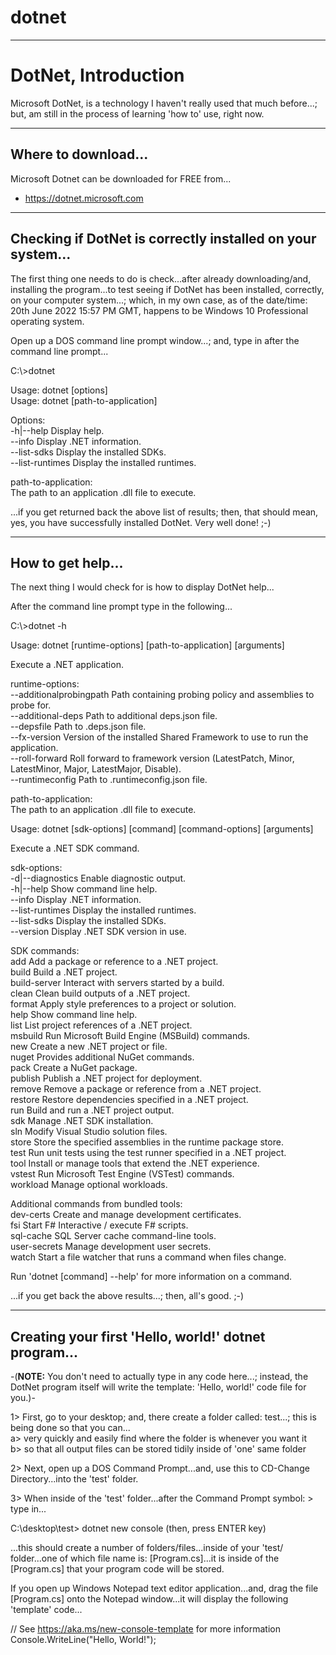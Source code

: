 # dotnet

-----

# DotNet, Introduction

Microsoft DotNet, is a technology I haven't really used that much before...; but, am still in the process of learning 'how to' use, right now.

-----

## Where to download...

Microsoft Dotnet can be downloaded for FREE from...

- https://dotnet.microsoft.com

-----

## Checking if DotNet is correctly installed on your system...

The first thing one needs to do is check...after already downloading/and, installing the program...to test seeing if DotNet has been installed, correctly, on your computer system...; which, in my own case, as of the date/time: 20th June 2022 15:57 PM GMT, happens to be Windows 10 Professional operating system.    

Open up a DOS command line prompt window...; and, type in after the command line prompt...  

C:\\>dotnet  

Usage: dotnet [options]  
Usage: dotnet [path-to-application]  

Options:  
  -h|--help         Display help.  
  --info            Display .NET information.  
  --list-sdks       Display the installed SDKs.  
  --list-runtimes   Display the installed runtimes.  

path-to-application:  
  The path to an application .dll file to execute.  

...if you get returned back the above list of results; then, that should mean, yes, you have successfully installed DotNet. Very well done! ;-)

-----

## How to get help...

The next thing I would check for is how to display DotNet help...

After the command line prompt type in the following...

C:\\>dotnet -h

Usage: dotnet [runtime-options] [path-to-application] [arguments]  

Execute a .NET application.  

runtime-options:  
  --additionalprobingpath <path>   Path containing probing policy and assemblies to probe for.  
  --additional-deps <path>         Path to additional deps.json file.  
  --depsfile                       Path to <application>.deps.json file.  
  --fx-version <version>           Version of the installed Shared Framework to use to run the application.  
  --roll-forward <setting>         Roll forward to framework version  (LatestPatch, Minor, LatestMinor, Major, LatestMajor, Disable).  
  --runtimeconfig                  Path to <application>.runtimeconfig.json file.  

path-to-application:  
  The path to an application .dll file to execute.  

Usage: dotnet [sdk-options] [command] [command-options] [arguments]  

Execute a .NET SDK command.  

sdk-options:  
  -d|--diagnostics  Enable diagnostic output.  
  -h|--help         Show command line help.  
  --info            Display .NET information.  
  --list-runtimes   Display the installed runtimes.  
  --list-sdks       Display the installed SDKs.  
  --version         Display .NET SDK version in use.  

SDK commands:  
  add               Add a package or reference to a .NET project.  
  build             Build a .NET project.  
  build-server      Interact with servers started by a build.  
  clean             Clean build outputs of a .NET project.  
  format            Apply style preferences to a project or solution.  
  help              Show command line help.  
  list              List project references of a .NET project.  
  msbuild           Run Microsoft Build Engine (MSBuild) commands.  
  new               Create a new .NET project or file.  
  nuget             Provides additional NuGet commands.  
  pack              Create a NuGet package.  
  publish           Publish a .NET project for deployment.  
  remove            Remove a package or reference from a .NET project.  
  restore           Restore dependencies specified in a .NET project.  
  run               Build and run a .NET project output.  
  sdk               Manage .NET SDK installation.  
  sln               Modify Visual Studio solution files.  
  store             Store the specified assemblies in the runtime package store.  
  test              Run unit tests using the test runner specified in a .NET project.  
  tool              Install or manage tools that extend the .NET experience.  
  vstest            Run Microsoft Test Engine (VSTest) commands.  
  workload          Manage optional workloads.  

Additional commands from bundled tools:  
  dev-certs         Create and manage development certificates.  
  fsi               Start F# Interactive / execute F# scripts.  
  sql-cache         SQL Server cache command-line tools.  
  user-secrets      Manage development user secrets.  
  watch             Start a file watcher that runs a command when files change.  

Run 'dotnet [command] --help' for more information on a command.  

...if you get back the above results...; then, all's good. ;-)
  
-----

## Creating your first 'Hello, world!' dotnet program...
  
-(**NOTE:** You don't need to actually type in any code here...; instead, the DotNet program itself will write the template: 'Hello, world!' code file for you.)-  
  
1> First, go to your desktop; and, there create a folder called: test...; this is being done so that you can...  
  a> very quickly and easily find where the folder is whenever you want it  
  b> so that all output files can be stored tidily inside of 'one' same folder  
  
2> Next, open up a DOS Command Prompt...and, use this to CD-Change Directory...into the 'test' folder.
  
3> When inside of the 'test' folder...after the Command Prompt symbol: > type in...
  
C:\\desktop\test> dotnet new console  (then, press ENTER key)

...this should create a number of folders/files...inside of your 'test/ folder...one of which file name is: [Program.cs]...it is inside of the [Program.cs] that your program code will be stored.   

If you open up Windows Notepad text editor application...and, drag the file [Program.cs] onto the Notepad window...it will display the following 'template' code...

// See https://aka.ms/new-console-template for more information  
Console.WriteLine("Hello, World!");


  


